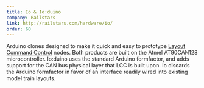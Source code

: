 ```yaml
---
title: Io & Io:duino
company: Railstars
link: http://railstars.com/hardware/io/
order: 60
---
```


Arduino clones designed to make it quick and easy to prototype [Layout Command Control](http://openlcb.org/openlcb-and-lcc-documents/layout-command-control-lcc/) nodes. Both products are built on the Atmel AT90CAN128 microcontroller. Io:duino uses the standard Arduino formfactor, and adds support for the CAN bus physical layer that LCC is built upon. Io discards the Arduino formfactor in favor of an interface readily wired into existing model train layouts.